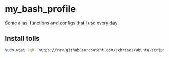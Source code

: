 # my_bash_profile
Some alias, functions and configs that I use every day.

## Install tolls
```sh
sudo wget -qO- https://raw.githubusercontent.com/jchrisos/ubuntu-scripts/master/dev_install.sh | bash
```
